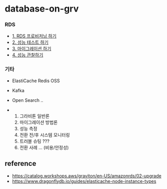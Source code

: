 # database-on-grv


### RDS ###

* [1. RDS 프로비저닝 하기]()
* [2. 성능 테스트 하기]()
* [3. 마이그레이션 하기]()
* [4. 성능 관찰하기]()


### 기타 ###
* ElastiCache Redis OSS
* Kafka
* Open Search ..


* 1. 그라비톤 일반론   
  2. 마이그레이션 방법론   
  3. 성능 측정
  4. 전환 전/후 시스템 모니터링 
  5. 트러블 슈팅 ???
  6. 전환 사례 ... (비용/안정성) 
 





## reference ##

* https://catalog.workshops.aws/graviton/en-US/amazonrds/02-upgrade
* https://www.dragonflydb.io/guides/elasticache-node-instance-types

